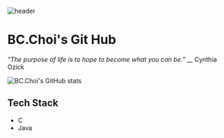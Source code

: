 ![header](https://capsule-render.vercel.app/api?type=waving&color=timeGradient&height=150&section=header&text=Welcome&fontSize=80)

# BC.Choi's Git Hub

_"The purpose of life is to hope to become what you can be."_ \_\_ Cynthia Ozick

![BC.Choi's GitHub stats](https://github-readme-stats.vercel.app/api?username=bcchoi518&show_icons=true&theme=dark)


## Tech Stack
* C
* Java

